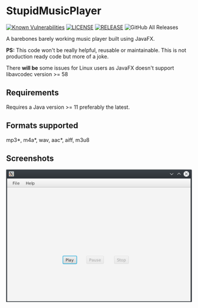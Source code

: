 # StupidMusicPlayer
[![Known Vulnerabilities](https://snyk.io//test/github/the-lazy-learner/StupidMusicPlayer/badge.svg?targetFile=pom.xml)](https://snyk.io//test/github/the-lazy-learner/StupidMusicPlayer?targetFile=pom.xml)
[![LICENSE](https://img.shields.io/github/license/the-lazy-learner/StupidMusicPlayer?color=blue&style=for-the-badge)](LICENSE)
[![RELEASE](https://img.shields.io/github/release-pre/the-lazy-learner/StupidMusicPlayer?style=for-the-badge)](https://github.com/the-lazy-learner/StupidMusicPlayer/releases)
![GitHub All Releases](https://img.shields.io/github/downloads/the-lazy-learner/StupidMusicPlayer/total?style=for-the-badge)

A barebones barely working music player built using JavaFX. 

**PS:** This code won't be really helpful, reusable or maintainable. This is not production ready code but more of a joke.

There **will be** some issues for Linux users as JavaFX doesn't support libavcodec version >= 58

## Requirements
Requires a Java version >= 11 preferably the latest.


## Formats supported
mp3*, m4a*, wav, aac*, aiff, m3u8


## Screenshots
![Screenshot](screenshot.png)
